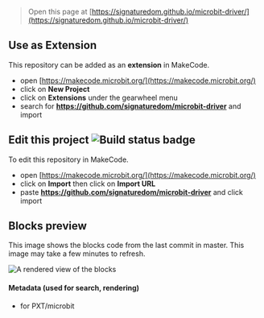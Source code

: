 
> Open this page at [https://signaturedom.github.io/microbit-driver/](https://signaturedom.github.io/microbit-driver/)

## Use as Extension

This repository can be added as an **extension** in MakeCode.

* open [https://makecode.microbit.org/](https://makecode.microbit.org/)
* click on **New Project**
* click on **Extensions** under the gearwheel menu
* search for **https://github.com/signaturedom/microbit-driver** and import

## Edit this project ![Build status badge](https://github.com/signaturedom/microbit-driver/workflows/MakeCode/badge.svg)

To edit this repository in MakeCode.

* open [https://makecode.microbit.org/](https://makecode.microbit.org/)
* click on **Import** then click on **Import URL**
* paste **https://github.com/signaturedom/microbit-driver** and click import

## Blocks preview

This image shows the blocks code from the last commit in master.
This image may take a few minutes to refresh.

![A rendered view of the blocks](https://github.com/signaturedom/microbit-driver/raw/master/.github/makecode/blocks.png)

#### Metadata (used for search, rendering)

* for PXT/microbit
<script src="https://makecode.com/gh-pages-embed.js"></script><script>makeCodeRender("{{ site.makecode.home_url }}", "{{ site.github.owner_name }}/{{ site.github.repository_name }}");</script>
